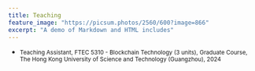 ```yaml
---
title: Teaching
feature_image: "https://picsum.photos/2560/600?image=866"
excerpt: "A demo of Markdown and HTML includes"
---
```


<!-- 
<small>
You check out on the [Google Scholar {% include icon.html id="googlescholar" title="googlescholar" %}](https://scholar.google.com/citations?user=2M8-SOwAAAAJ).
</small> -->


<!-- #### 2025

#### 2024 -->

- <small>Teaching Assistant, FTEC 5310 - Blockchain Technology (3 units), Graduate Course, The Hong Kong University of Science and Technology (Guangzhou), 2024</small>
